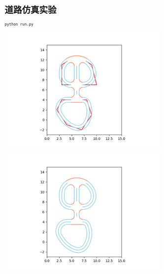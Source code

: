 # 道路仿真实验

```
python run.py
```

![效果图](https://github.com/yangpei11/RoadGraph-C-/blob/master/Figure/Figure_1.png  "效果图")

![效果图1](https://github.com/yangpei11/RoadGraph-C-/blob/master/Figure/Figure2.png  "效果图1")